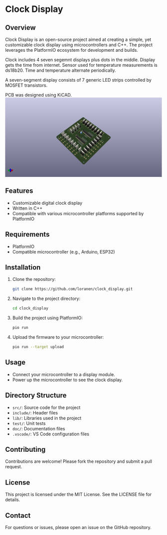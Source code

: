 
# Clock Display

## Overview
Clock Display is an open-source project aimed at creating a simple, yet customizable clock display using microcontrollers and C++. The project leverages the PlatformIO ecosystem for development and builds.

Clock includes 4 seven segemnt displays plus dots in the middle. Display gets the time from internet. Sensor used for temperature measurements is ds18b20. Time and temperature alternate periodically.

A seven-segment display consists of 7 generic LED strips controlled by MOSFET transistors.

PCB was designed using KiCAD.
![PCB picture](./doc/clock_pcb.png)

## Features
- Customizable digital clock display
- Written in C++
- Compatible with various microcontroller platforms supported by PlatformIO

## Requirements
- PlatformIO
- Compatible microcontroller (e.g., Arduino, ESP32)

## Installation
1. Clone the repository:
    ```bash
    git clone https://github.com/loranen/clock_display.git
    ```
2. Navigate to the project directory:
    ```bash
    cd clock_display
    ```
3. Build the project using PlatformIO:
    ```bash
    pio run
    ```
4. Upload the firmware to your microcontroller:
    ```bash
    pio run --target upload
    ```

## Usage
- Connect your microcontroller to a display module.
- Power up the microcontroller to see the clock display.

## Directory Structure
- `src/`: Source code for the project
- `include/`: Header files
- `lib/`: Libraries used in the project
- `test/`: Unit tests
- `doc/`: Documentation files
- `.vscode/`: VS Code configuration files

## Contributing
Contributions are welcome! Please fork the repository and submit a pull request.

## License
This project is licensed under the MIT License. See the LICENSE file for details.

## Contact
For questions or issues, please open an issue on the GitHub repository.
